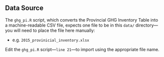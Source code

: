 <!--
Copyright 2023 Province of British Columbia

Licensed under the Apache License, Version 2.0 (the "License");
you may not use this file except in compliance with the License.
You may obtain a copy of the License at

http://www.apache.org/licenses/LICENSE-2.0

Unless required by applicable law or agreed to in writing, software distributed under the License is distributed on an "AS IS" BASIS,
WITHOUT WARRANTIES OR CONDITIONS OF ANY KIND, either express or implied.
See the License for the specific language governing permissions and limitations under the License.
-->



## Data Source

The `ghg_pi.R` script, which converts the Provincial GHG Inventory Table into a machine-readable CSV file, expects one file to be in this `data/` directory&mdash;you will need to place the file here manually:

- e.g. `2015_provinicial_inventory.xlsx`

Edit the `ghg_pi.R` script&mdash;`line 21`&mdash;to import using the appropriate file name.


